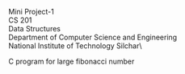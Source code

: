 Mini Project-1\
CS 201\
Data Structures\
Department of Computer Science and Engineering\
National Institute of Technology Silchar\

C program for large fibonacci number
